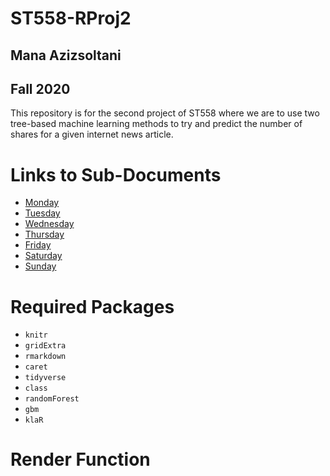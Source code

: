 # ST558-RProj2 
## Mana Azizsoltani  
## Fall 2020  
This repository is for the second project of ST558 where we are to use two tree-based machine learning methods to try and predict the number of shares for a given internet news article.  

# Links to Sub-Documents  

  * [Monday]()  
  * [Tuesday]()  
  * [Wednesday]()  
  * [Thursday]()  
  * [Friday]()  
  * [Saturday]()  
  * [Sunday]()    

# Required Packages  

  * `knitr`  
  * `gridExtra`  
  * `rmarkdown`  
  * `caret`  
  * `tidyverse`  
  * `class`  
  * `randomForest`  
  * `gbm`  
  * `klaR`  

# Render Function  

